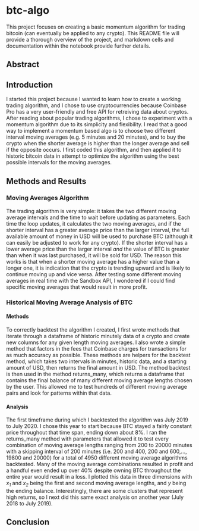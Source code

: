 # btc-algo
This project focuses on creating a basic momentum algorithm for trading bitcoin (can eventually be applied to any crypto). This README file will provide a thorough overview of the project, and markdown cells and documentation within the notebook provide further details.

## Abstract


## Introduction
I started this project because I wanted to learn how to create a working trading algorithm, and I chose to use cryptocurrencies because Coinbase Pro has a very user-friendly and free API for retreiving data about cryptos. After reading about popular trading algorithms, I chose to experiment with a momentum algorithm due to its simplicity and flexibility. I read that a good way to implement a momentum based algo is to choose two different interval moving averages (e.g. 5 minutes and 20 minutes), and to buy the crypto when the shorter average is higher than the longer average and sell if the opposite occurs. I first coded this algorithm, and then applied it to historic bitcoin data in attempt to optimize the algorithm using the best possible intervals for the moving averages.

## Methods and Results
### Moving Averages Algorithm
The trading algorithm is very simple: it takes the two different moving average intervals and the time to wait before updating as parameters. Each time the loop updates, it calculates the two moving averages, and if the shorter interval has a greater average price than the larger interval, the full available amount of money in USD will be used to purchase BTC (although it can easily be adjusted to work for any crypto). If the shorter interval has a lower average price than the larger interval *and* the value of BTC is greater than when it was last purchased, it will be sold for USD. The reason this works is that when a shorter moving average has a higher value than a longer one, it is indication that the crypto is trending upward and is likely to continue moving up and vice versa. After testing some different moving averages in real time with the Sandbox API, I wondered if I could find specific moving averages that would result in more profit.

### Historical Moving Average Analysis of BTC
#### Methods
To correctly backtest the algorithm I created, I first wrote methods that iterate through a dataframe of historic minutely data of a crypto and create new columns
for any given length moving averages. I also wrote a simple method that factors in the fees that Coinbase charges for transactions for as much accuracy as possible. These methods are helpers for the backtest method, which takes two intervals in minutes, historic data, and a starting amount of USD, then returns the final amount in USD. The method backtest is then used in the method returns_many, which returns a dataframe that contains the final balance of many different moving average lengths chosen by the user. This allowed me to test hundreds of different moving average pairs and look for patterns within that data.

#### Analysis
The first timeframe during which I backtested the algorithm was July 2019 to July 2020. I chose this year to start because BTC stayed a fairly constant price throughout that time span, ending down about 8%. I ran the returns_many method with parameters that allowed it to test every combination of moving average lengths ranging from 200 to 20000 minutes with a skipping interval of 200 minutes (i.e. 200 and 400, 200 and 600,..., 19800 and 20000) for a total of 4950 different moving average algorithms backtested. Many of the moving average combinations resulted in profit and a handful even ended up over 40% despite owning BTC throughout the entire year would result in a loss. I plotted this data in three dimensions with *x<sub>1</sub>* and *x<sub>2</sub>* being the first and second moving average lengths, and *y* being the ending balance. Interestingly, there are some clusters that represent high returns, so I next did this same exact analysis on another year (July 2018 to July 2019).

## Conclusion
